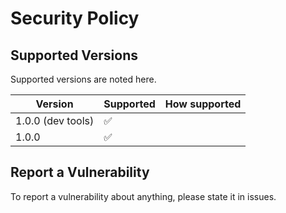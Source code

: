 # Security Policy

## Supported Versions

Supported versions are noted here.

| Version | Supported | How supported       |
| ------- | ------------------ | ---------------- |
| 1.0.0 (dev tools)| :white_check_mark:|   |Fully
| 1.0.0   | :white_check_mark:  |          |Fully

## Report a Vulnerability

To report a vulnerability about anything, please state it in issues.
